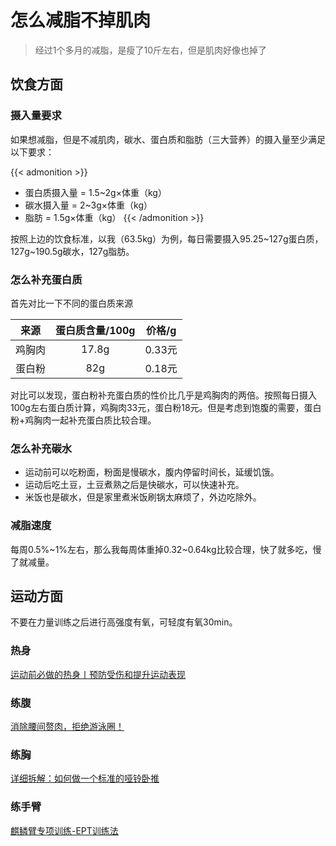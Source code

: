 # 怎么减脂不掉肌肉


> 经过1个多月的减脂，是瘦了10斤左右，但是肌肉好像也掉了<!--more-->

## 饮食方面

### 摄入量要求
如果想减脂，但是不减肌肉，碳水、蛋白质和脂肪（三大营养）的摄入量至少满足以下要求：

{{< admonition >}}
- 蛋白质摄入量 = 1.5~2g×体重（kg）
- 碳水摄入量 = 2~3g×体重（kg）
- 脂肪 = 1.5g×体重（kg）
{{< /admonition >}}

按照上边的饮食标准，以我（63.5kg）为例，每日需要摄入95.25~127g蛋白质，127g~190.5g碳水，127g脂肪。

### 怎么补充蛋白质

首先对比一下不同的蛋白质来源

| 来源   | 蛋白质含量/100g | 价格/g |
| :------: | :---------------: | :------: |
| 鸡胸肉 | 17.8g           | 0.33元 |
| 蛋白粉 | 82g             | 0.18元 | 

对比可以发现，蛋白粉补充蛋白质的性价比几乎是鸡胸肉的两倍。按照每日摄入100g左右蛋白质计算，鸡胸肉33元，蛋白粉18元。但是考虑到饱腹的需要，蛋白粉+鸡胸肉一起补充蛋白质比较合理。

### 怎么补充碳水

- 运动前可以吃粉面，粉面是慢碳水，腹内停留时间长，延缓饥饿。
- 运动后吃土豆，土豆煮熟之后是快碳水，可以快速补充。
- 米饭也是碳水，但是家里煮米饭刷锅太麻烦了，外边吃除外。

### 减脂速度

每周0.5%~1%左右，那么我每周体重掉0.32~0.64kg比较合理，快了就多吃，慢了就减量。


## 运动方面

不要在力量训练之后进行高强度有氧，可轻度有氧30min。

### 热身
[运动前必做的热身丨预防受伤和提升运动表现](https://www.bilibili.com/video/BV1WK4y1G7Xk)

### 练腹
[消除腰间赘肉，拒绝游泳圈！](https://www.bilibili.com/video/BV1o64y187Z9)

### 练胸
[详细拆解：如何做一个标准的哑铃卧推](https://www.bilibili.com/video/BV1134y1s7it)

### 练手臂
[麒鳞臂专项训练-EPT训练法](https://www.bilibili.com/cheese/play/ep57265)




